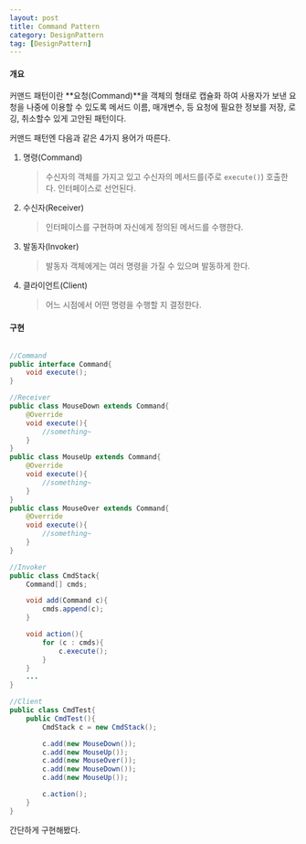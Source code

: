 ```yaml
---
layout: post
title: Command Pattern
category: DesignPattern
tag: [DesignPattern] 
---
```


#### 개요

커맨드 패턴이란 **요청(Command)**을 객체의 형태로 캡슐화 하여 사용자가 보낸 요청을 나중에 이용할 수 있도록 메서드 이름, 매개변수, 등 요청에 필요한 정보를 저장, 로깅, 취소할수 있게 고안된 패턴이다.  

커맨드 패턴엔 다음과 같은 4가지 용어가 따른다.  

1. 명령(Command)
    >수신자의 객체를 가지고 있고 수신자의 메서드를(주로 `execute()`) 호출한다. 인터페이스로 선언된다.    
2. 수신자(Receiver)
    >인터페이스를 구현하며 자신에게 정의된 메서드를 수행한다.
3. 발동자(Invoker)
    >발동자 객체에게는 여러 명령을 가질 수 있으며 발동하게 한다.   
4. 클라이언트(Client)
    >어느 시점에서 어떤 명령을 수행할 지 결정한다. 


#### 구현

```java

//Command
public interface Command{
    void execute();
}

//Receiver
public class MouseDown extends Command{
    @Override
    void execute(){
        //something~
    }
}
public class MouseUp extends Command{
    @Override
    void execute(){
        //something~
    }
}
public class MouseOver extends Command{
    @Override
    void execute(){
        //something~
    }
}

//Invoker
public class CmdStack{
    Command[] cmds;

    void add(Command c){
        cmds.append(c);
    }

    void action(){
        for (c : cmds){
            c.execute();
        }
    }
    ...   
}

//Client
public class CmdTest{
    public CmdTest(){
        CmdStack c = new CmdStack();

        c.add(new MouseDown());
        c.add(new MouseUp());
        c.add(new MouseOver());
        c.add(new MouseDown());
        c.add(new MouseUp());

        c.action();
    }
}
```

간단하게 구현해봤다.